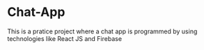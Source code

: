 # Chat-App
This is a pratice project where a chat app is programmed by using technologies like React JS and Firebase
